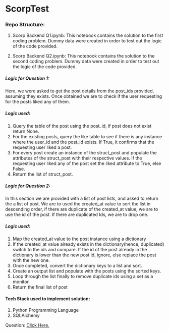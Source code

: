 # ScorpTest

### Repo Structure:
1) Scorp Backend Q1.ipynb: This notebook contains the solution to the first coding problem. Dummy data were created in order to test out the logic of the code provided.

2) Scorp Backend Q2.ipynb: This notebook contains the solution to the second coding problem. Dummy data were created in order to test out the logic of the code provided.

##### Logic for Question 1:

Here, we were asked to get the post details from the post_ids provided, assuming they exists. Once obtained we are to check if the user requesting for the posts liked any of them.

##### Logic used:
1) Query the table of the post using the post_id, if post does not exist return None.
2) For the existing posts, query the like table to see if there is any instance where the user_id and the post_id exists. If True, it confirms that the requesting user liked a post.
3) For every post create an instance of the struct_post and populate the attributes of the struct_post with their respective values. If the requesting user liked any of the post set the liked 
attribute to True, else False.
4) Return the list of struct_post.


##### Logic for Question 2:

In this section we are provided with a list of post lists, and asked to return the a list of post. We are to used the created_at value to sort the list in descending order, if there
are duplicate of the created_at value, we are to use the id of the post. If there are duplicated Ids, we are to drop one.

##### Logic used:
1) Map the created_at value to the post instance using a dictionary
2) If the created_at value already exists in the dictionary(hence, duplicated) switch to the ids and compare. If the id of the post already in the dictionary is lower 
than the new post id, ignore, else replace the post with the new one.
3) Once completed, convert the dictionary keys to a list and sort.
4) Create an output list and populate with the posts using the sorted keys.
5) Loop through the list finally to remove duplicate ids using a set as a monitor.
6) Return the final list of post


#### Tech Stack used to implement solution:
1) Python Programming Language
2) SQLAlchemy


Question: [Click Here.](https://docs.google.com/document/d/1AA7IxfXNK6xQh5uUBn3qGRC8kUI5FTalPa47hxN370Y/edit)




